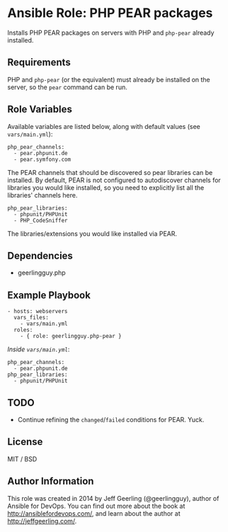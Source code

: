 # Ansible Role: PHP PEAR packages

Installs PHP PEAR packages on servers with PHP and `php-pear` already installed.

## Requirements

PHP and `php-pear` (or the equivalent) must already be installed on the server, so the `pear` command can be run.

## Role Variables

Available variables are listed below, along with default values (see `vars/main.yml`):

    php_pear_channels:
      - pear.phpunit.de
      - pear.symfony.com

The PEAR channels that should be discovered so pear libraries can be installed. By default, PEAR is not configured to autodiscover channels for libraries you would like installed, so you need to explicitly list all the libraries' channels here.

    php_pear_libraries:
      - phpunit/PHPUnit
      - PHP_CodeSniffer

The libraries/extensions you would like installed via PEAR.

## Dependencies

  - geerlingguy.php

## Example Playbook

    - hosts: webservers
      vars_files:
        - vars/main.yml
      roles:
        - { role: geerlingguy.php-pear }

*Inside `vars/main.yml`*:

    php_pear_channels:
      - pear.phpunit.de
    php_pear_libraries:
      - phpunit/PHPUnit

## TODO

  - Continue refining the `changed`/`failed` conditions for PEAR. Yuck.

## License

MIT / BSD

## Author Information

This role was created in 2014 by Jeff Geerling (@geerlingguy), author of Ansible for DevOps. You can find out more about the book at http://ansiblefordevops.com/, and learn about the author at http://jeffgeerling.com/.
